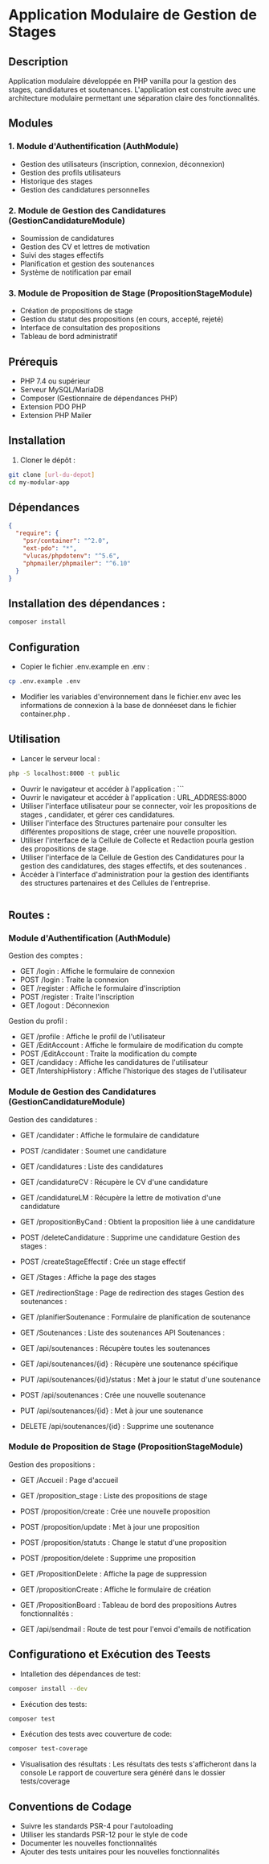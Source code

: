 # Application Modulaire de Gestion de Stages

## Description

Application modulaire développée en PHP vanilla pour la gestion des stages, candidatures et soutenances. L'application est construite avec une architecture modulaire permettant une séparation claire des fonctionnalités.

## Modules

### 1. Module d'Authentification (AuthModule)

- Gestion des utilisateurs (inscription, connexion, déconnexion)
- Gestion des profils utilisateurs
- Historique des stages
- Gestion des candidatures personnelles

### 2. Module de Gestion des Candidatures (GestionCandidatureModule)

- Soumission de candidatures
- Gestion des CV et lettres de motivation
- Suivi des stages effectifs
- Planification et gestion des soutenances
- Système de notification par email

### 3. Module de Proposition de Stage (PropositionStageModule)

- Création de propositions de stage
- Gestion du statut des propositions (en cours, accepté, rejeté)
- Interface de consultation des propositions
- Tableau de bord administratif

## Prérequis

- PHP 7.4 ou supérieur
- Serveur MySQL/MariaDB
- Composer (Gestionnaire de dépendances PHP)
- Extension PDO PHP
- Extension PHP Mailer

## Installation

1. Cloner le dépôt :

```bash
git clone [url-du-depot]
cd my-modular-app
```

## Dépendances

```json
{
  "require": {
    "psr/container": "^2.0",
    "ext-pdo": "*",
    "vlucas/phpdotenv": "^5.6",
    "phpmailer/phpmailer": "^6.10"
  }
}
```

## Installation des dépendances :

```bash
composer install
```

## Configuration

- Copier le fichier .env.example en .env :

```bash
cp .env.example .env
```

- Modifier les variables d'environnement dans le fichier.env avec les informations de connexion à la base de donnéeset dans le fichier container.php .

## Utilisation

- Lancer le serveur local :

```bash
php -S localhost:8000 -t public
```

- Ouvrir le navigateur et accéder à l'application : ```
- Ouvrir le navigateur et accéder à l'application : URL_ADDRESS:8000
- Utiliser l'interface utilisateur pour se connecter, voir les propositions de stages , candidater, et gérer ces candidatures.
- Utiliser l'interface des Structures partenaire pour consulter les différentes propositions de stage, créer une nouvelle proposition.
- Utiliser l'interface de la Cellule de Collecte et Redaction pourla gestion des propositions de stage.
- Utiliser l'interface de la Cellule de Gestion des Candidatures pour la gestion des candidatures, des stages effectifs, et des soutenances .
- Accéder à l'interface d'administration pour la gestion des identifiants des structures partenaires et des Cellules de l'entreprise.

```

```

## Routes :

### Module d'Authentification (AuthModule)

Gestion des comptes :

- GET /login : Affiche le formulaire de connexion
- POST /login : Traite la connexion
- GET /register : Affiche le formulaire d'inscription
- POST /register : Traite l'inscription
- GET /logout : Déconnexion

Gestion du profil :

- GET /profile : Affiche le profil de l'utilisateur
- GET /EditAccount : Affiche le formulaire de modification du compte
- POST /EditAccount : Traite la modification du compte
- GET /candidacy : Affiche les candidatures de l'utilisateur
- GET /IntershipHistory : Affiche l'historique des stages de l'utilisateur

### Module de Gestion des Candidatures (GestionCandidatureModule)

Gestion des candidatures :

- GET /candidater : Affiche le formulaire de candidature
- POST /candidater : Soumet une candidature
- GET /candidatures : Liste des candidatures
- GET /candidatureCV : Récupère le CV d'une candidature
- GET /candidatureLM : Récupère la lettre de motivation d'une candidature
- GET /propositionByCand : Obtient la proposition liée à une candidature
- POST /deleteCandidature : Supprime une candidature
  Gestion des stages :

- POST /createStageEffectif : Crée un stage effectif
- GET /Stages : Affiche la page des stages
- GET /redirectionStage : Page de redirection des stages
  Gestion des soutenances :

- GET /planifierSoutenance : Formulaire de planification de soutenance
- GET /Soutenances : Liste des soutenances
  API Soutenances :

- GET /api/soutenances : Récupère toutes les soutenances
- GET /api/soutenances/{id} : Récupère une soutenance spécifique
- PUT /api/soutenances/{id}/status : Met à jour le statut d'une soutenance
- POST /api/soutenances : Crée une nouvelle soutenance
- PUT /api/soutenances/{id} : Met à jour une soutenance
- DELETE /api/soutenances/{id} : Supprime une soutenance

### Module de Proposition de Stage (PropositionStageModule)

Gestion des propositions :

- GET /Accueil : Page d'accueil
- GET /proposition_stage : Liste des propositions de stage
- POST /proposition/create : Crée une nouvelle proposition
- POST /proposition/update : Met à jour une proposition
- POST /proposition/statuts : Change le statut d'une proposition
- POST /proposition/delete : Supprime une proposition
- GET /PropositionDelete : Affiche la page de suppression
- GET /propositionCreate : Affiche le formulaire de création
- GET /PropositionBoard : Tableau de bord des propositions
  Autres fonctionnalités :

- GET /api/sendmail : Route de test pour l'envoi d'emails de notification

## Configurationo et Exécution des Teests

- Intalletion des dépendances de test:

```bash
composer install --dev
```

- Exécution des tests:

```bash
composer test
```

- Exécution des tests avec couverture de code:

```bash
composer test-coverage
```

- Visualisation des résultats :
  Les résultats des tests s'afficheront dans la console
  Le rapport de couverture sera généré dans le dossier tests/coverage

## Conventions de Codage

- Suivre les standards PSR-4 pour l'autoloading
- Utiliser les standards PSR-12 pour le style de code
- Documenter les nouvelles fonctionnalités
- Ajouter des tests unitaires pour les nouvelles fonctionnalités
